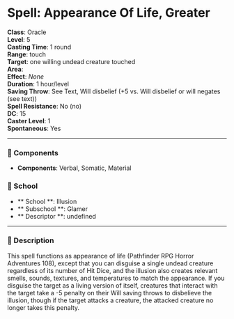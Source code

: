 
# Spell: Appearance Of Life, Greater
**Class**: Oracle  
**Level**: 5  
**Casting Time**: 1 round  
**Range**: touch  
**Target**: one willing undead creature touched  
**Area**:   
**Effect**: _None_  
**Duration**: 1 hour/level  
**Saving Throw**: See Text, Will disbelief (+5 vs. Will disbelief or will negates (see text))  
**Spell Resistance**: No (no)  
**DC**: 15  
**Caster Level**: 1  
**Spontaneous**: Yes

---

### 🔮 Components
- **Components**: Verbal, Somatic, Material

### 🏫 School
- ** School **: Illusion
- ** Subschool **: Glamer
- ** Descriptor **: undefined
---

### 📜 Description
This spell functions as appearance of life (Pathfinder RPG Horror Adventures 108), except that you can disguise a single undead creature regardless of its number of Hit Dice, and the illusion also creates relevant smells, sounds, textures, and temperatures to match the appearance. If you disguise the target as a living version of itself, creatures that interact with the target take a -5 penalty on their Will saving throws to disbelieve the illusion, though if the target attacks a creature, the attacked creature no longer takes this penalty.
